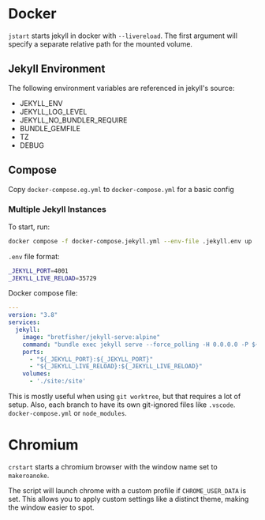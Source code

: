 
# Docker

`jstart` starts jekyll in docker with `--livereload`. The first argument will specify a separate relative path for the mounted volume.

## Jekyll Environment

The following environment variables are referenced in jekyll's source:

+ JEKYLL_ENV
+ JEKYLL_LOG_LEVEL
+ JEKYLL_NO_BUNDLER_REQUIRE
+ BUNDLE_GEMFILE
+ TZ
+ DEBUG

## Compose

Copy `docker-compose.eg.yml` to `docker-compose.yml` for a basic config

### Multiple Jekyll Instances

To start, run:

```sh
docker compose -f docker-compose.jekyll.yml --env-file .jekyll.env up
```

`.env` file format:

```sh
_JEKYLL_PORT=4001
_JEKYLL_LIVE_RELOAD=35729
```

Docker compose file:

```yaml
---
version: "3.8"
services:
  jekyll:
    image: "bretfisher/jekyll-serve:alpine"
    command: "bundle exec jekyll serve --force_polling -H 0.0.0.0 -P ${_JEKYLL_PORT} --livereload --livereload-port ${_JEKYLL_LIVE_RELOAD} $@"
    ports:
      - "${_JEKYLL_PORT}:${_JEKYLL_PORT}"
      - "${_JEKYLL_LIVE_RELOAD}:${_JEKYLL_LIVE_RELOAD}"
    volumes:
      - './site:/site'
```

This is mostly useful when using `git worktree`, but that requires a lot of setup. Also, each branch to have its own git-ignored files like `.vscode`. `docker-compose.yml` or `node_modules`.

# Chromium

`crstart` starts a chromium browser with the window name set to `makeroanoke`.

The script will launch chrome with a custom profile if `CHROME_USER_DATA` is set. This allows you to apply custom settings like a distinct theme, making the window easier to spot.
